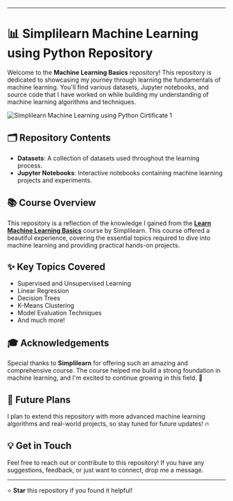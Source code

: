 
----

# **📊 Simplilearn Machine Learning using Python Repository**

Welcome to the **Machine Learning Basics** repository! This repository is dedicated to showcasing my journey through learning the fundamentals of machine learning. You'll find various datasets, Jupyter notebooks, and source code that I have worked on while building my understanding of machine learning algorithms and techniques.

![Simplilearn Machine Learning using Python Cirtificate 1](https://github.com/user-attachments/assets/ca26b32f-a09d-4708-92f8-e85ffc11014f)



## 🗂️ Repository Contents

- **Datasets**: A collection of datasets used throughout the learning process.
- **Jupyter Notebooks**: Interactive notebooks containing machine learning projects and experiments.

## **📚 Course Overview**

This repository is a reflection of the knowledge I gained from the **[Learn Machine Learning Basics](https://www.simplilearn.com/learn-machine-learning-basics-skillup)** course by Simplilearn. This course offered a beautiful experience, covering the essential topics required to dive into machine learning and providing practical hands-on projects.

## **✨ Key Topics Covered**

- Supervised and Unsupervised Learning
- Linear Regression
- Decision Trees
- K-Means Clustering
- Model Evaluation Techniques
- And much more!

## **🎓 Acknowledgements**

Special thanks to **Simplilearn** for offering such an amazing and comprehensive course. The course helped me build a strong foundation in machine learning, and I'm excited to continue growing in this field. 🙏

## **🚀 Future Plans**

I plan to extend this repository with more advanced machine learning algorithms and real-world projects, so stay tuned for future updates! 🔥


## **💡 Get in Touch**

Feel free to reach out or contribute to this repository! If you have any suggestions, feedback, or just want to connect, drop me a message.

---

⭐ **Star** this repository if you found it helpful!

